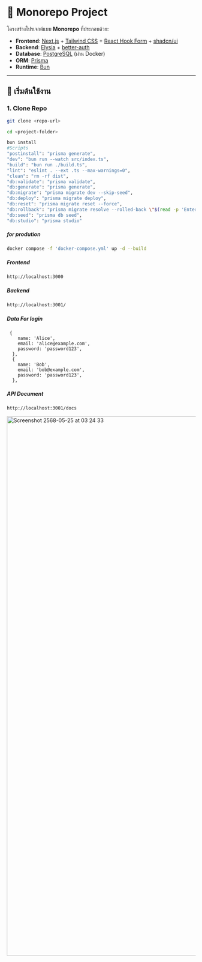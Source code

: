 # 🧩 Monorepo Project

โครงสร้างโปรเจกต์แบบ **Monorepo** ที่ประกอบด้วย:

- **Frontend**: [Next.js](https://nextjs.org/) + [Tailwind CSS](https://tailwindcss.com/) + [React Hook Form](https://react-hook-form.com/) + [shadcn/ui](https://ui.shadcn.com/)
- **Backend**: [Elysia](https://elysiajs.com/) + [better-auth](https://github.com/SaltyAom/better-auth)
- **Database**: [PostgreSQL](https://www.postgresql.org/) (ผ่าน Docker)
- **ORM**: [Prisma](https://www.prisma.io/)
- **Runtime**: [Bun](https://bun.sh/)

---

## 🚀 เริ่มต้นใช้งาน

### 1. Clone Repo

```bash
git clone <repo-url>

cd <project-folder>

bun install
#Scripts
"postinstall": "prisma generate",
"dev": "bun run --watch src/index.ts",
"build": "bun run ./build.ts",
"lint": "eslint . --ext .ts --max-warnings=0",
"clean": "rm -rf dist",
"db:validate": "prisma validate",
"db:generate": "prisma generate",
"db:migrate": "prisma migrate dev --skip-seed",
"db:deploy": "prisma migrate deploy",
"db:reset": "prisma migrate reset --force",
"db:rollback": "prisma migrate resolve --rolled-back \"$(read -p 'Enter migration name: ' name && echo $name)\"",
"db:seed": "prisma db seed",
"db:studio": "prisma studio"
```

##### for prodution

```bash
docker compose -f 'docker-compose.yml' up -d --build
```

##### Frontend

```bash
http://localhost:3000
```

##### Backend

```bash
http://localhost:3001/
```
##### Data For login 
```
 {
    name: 'Alice',
    email: 'alice@example.com',
    password: 'password123',
  },
  {
    name: 'Bob',
    email: 'bob@example.com',
    password: 'password123',
  },
```

##### API Document

```bash
http://localhost:3001/docs
```
<img width="1437" alt="Screenshot 2568-05-25 at 03 24 33" src="https://github.com/user-attachments/assets/912f0636-88cd-46dc-956d-30d8193eeb73" />


